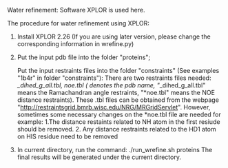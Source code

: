 Water refinement: Software XPLOR is used here.

The procedure for water refinement using XPLOR:

1) Install XPLOR 2.26 (If you are using later version, please change the corresponding information in wrefine.py)
2) Put the input pdb file into the folder "proteins";

   Put the input restraints files into the folder "constraints" (See examples "1b4r" in folder "constraints"): There are two restraints files needed: *_dihed_g_all.tbl, *noe.tbl (* denotes the pdb name, "*_dihed_g_all.tbl" means the Ramachandran angle restraints, "*noe.tbl" means the NOE distance restraints). These .tbl files can be obtained from the webpage "http://restraintsgrid.bmrb.wisc.edu/NRG/MRGridServlet". However, sometimes some necessary changes on the *noe.tbl file are needed for example:  1.The distance restaints related to NH atom in the first resiude should be removed.    2. Any distance restraints related to the HD1 atom on HIS residue need to be removed

3) In current directory, run the command:
   ./run_wrefine.sh proteins
   The final results will be generated under the current directory.
